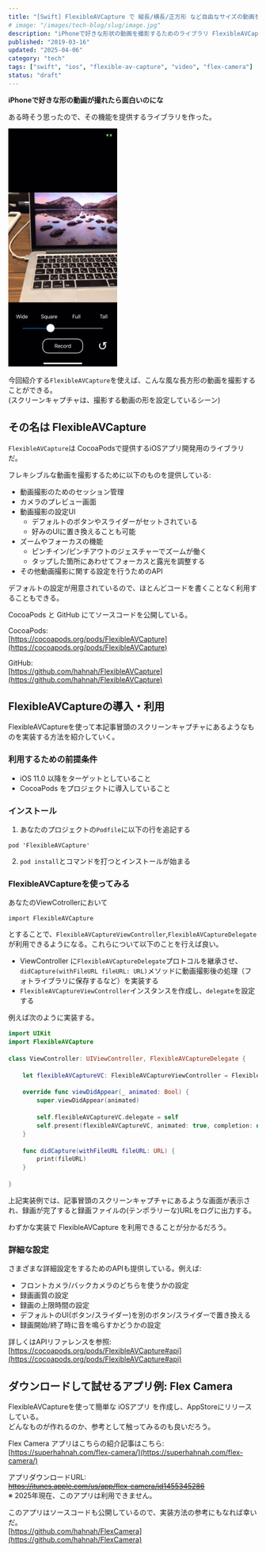 ```yaml
---
title: "[Swift] FlexibleAVCapture で 縦長/横長/正方形 など自由なサイズの動画を撮影する"
# image: "/images/tech-blog/slug/image.jpg"
description: "iPhoneで好きな形状の動画を撮影するためのライブラリ FlexibleAVCapture を作成した"
published: "2019-03-16"
updated: "2025-04-06"
category: "tech"
tags: ["swift", "ios", "flexible-av-capture", "video", "flex-camera"]
status: "draft"
---
```


**iPhoneで好きな形の動画が撮れたら面白いのにな**

ある時そう思ったので、その機能を提供するライブラリを作った。

![screencapture](/images/tech-blog/2019-swift-flexible-av-capture/screencapture.gif)

今回紹介する`FlexibleAVCapture`を使えば、こんな風な長方形の動画を撮影することができる。  
(スクリーンキャプチャは、撮影する動画の形を設定しているシーン)

## その名は FlexibleAVCapture

`FlexibleAVCapture`は CocoaPodsで提供するiOSアプリ開発用のライブラリだ。

フレキシブルな動画を撮影するために以下のものを提供している:

- 動画撮影のためのセッション管理
- カメラのプレビュー画面
- 動画撮影の設定UI
  - デフォルトのボタンやスライダーがセットされている
  - 好みのUIに置き換えることも可能
- ズームやフォーカスの機能
  - ピンチイン/ピンチアウトのジェスチャーでズームが働く
  - タップした箇所にあわせてフォーカスと露光を調整する
- その他動画撮影に関する設定を行うためのAPI

デフォルトの設定が用意されているので、ほとんどコードを書くことなく利用することもできる。

CocoaPods と GitHub にてソースコードを公開している。

CocoaPods:  
[https://cocoapods.org/pods/FlexibleAVCapture](https://cocoapods.org/pods/FlexibleAVCapture)

GitHub:  
[https://github.com/hahnah/FlexibleAVCapture](https://github.com/hahnah/FlexibleAVCapture)

## FlexibleAVCaptureの導入・利用

FlexibleAVCaptureを使って本記事冒頭のスクリーンキャプチャにあるようなものを実装する方法を紹介していく。

### 利用するための前提条件

- iOS 11.0 以降をターゲットとしていること
- CocoaPods をプロジェクトに導入していること

### インストール

1. あなたのプロジェクトの`Podfile`に以下の行を追記する

```
pod 'FlexibleAVCapture'
```

2. `pod install`とコマンドを打つとインストールが始まる

### FlexibleAVCaptureを使ってみる

あなたのViewCotrollerにおいて

```
import FlexibleAVCapture
```

とすることで、`FlexibleAVCaptureViewController`,`FlexibleAVCaptureDelegate`が利用できるようになる。これらについて以下のことを行えば良い。

- ViewController に`FlexibleAVCaptureDelegate`プロトコルを継承させ、`didCapture(withFileURL fileURL: URL)`メソッドに動画撮影後の処理（フォトライブラリに保存するなど）を実装する
- `FlexibleAVCaptureViewController`インスタンスを作成し、`delegate`を設定する

例えば次のように実装する。

```swift
import UIKit
import FlexibleAVCapture

class ViewController: UIViewController, FlexibleAVCaptureDelegate {

    let flexibleAVCaptureVC: FlexibleAVCaptureViewController = FlexibleAVCaptureViewController()

    override func viewDidAppear(_ animated: Bool) {
        super.viewDidAppear(animated)

        self.flexibleAVCaptureVC.delegate = self
        self.present(flexibleAVCaptureVC, animated: true, completion: nil)
    }

    func didCapture(withFileURL fileURL: URL) {
        print(fileURL)
    }

}
```

上記実装例では、記事冒頭のスクリーンキャプチャにあるような画面が表示され、録画が完了すると録画ファイルの(テンポラリーな)URLをログに出力する。

わずかな実装で FlexibleAVCapture を利用できることが分かるだろう。

### 詳細な設定

さまざまな詳細設定をするためのAPIも提供している。例えば:

- フロントカメラ/バックカメラのどちらを使うかの設定
- 録画画質の設定
- 録画の上限時間の設定
- デフォルトのUI(ボタン/スライダー)を別のボタン/スライダーで置き換える
- 録画開始/終了時に音を鳴らすかどうかの設定

詳しくはAPIリファレンスを参照:  
[https://cocoapods.org/pods/FlexibleAVCapture#api](https://cocoapods.org/pods/FlexibleAVCapture#api)

## ダウンロードして試せるアプリ例: Flex Camera

FlexibleAVCaptureを使って簡単な iOSアプリ を作成し、AppStoreにリリースしている。  
どんなものが作れるのか、参考として触ってみるのも良いだろう。

Flex Camera アプリはこちらの紹介記事はこちら:  
[https://superhahnah.com/flex-camera/](https://superhahnah.com/flex-camera/)

アプリダウンロードURL:  
~~https://itunes.apple.com/us/app/flex-camera/id1455345286~~  
※ 2025年現在、このアプリは利用できません。

このアプリはソースコードも公開しているので、実装方法の参考にもなれば幸いだ。  
[https://github.com/hahnah/FlexCamera](https://github.com/hahnah/FlexCamera)
